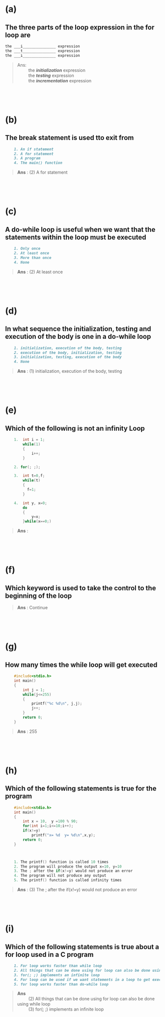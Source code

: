 
# (a)

## The three parts of the loop expression in the for loop are

```md
the ___i_______________ expression
the ___t_______________ expression
the ___i_______________ expression
```

> Ans: \
 &emsp;  &emsp; the ***initialization*** expression\
 &emsp;  &emsp; the ***testing*** expression\
 &emsp;  &emsp; the ***incrementation*** expression

&nbsp;

&nbsp;

# (b)

## The **break** statement is used tto exit from

```md
    1. An if statement
    2. A for statement
    3. A program
    4. The main() function
```

> **Ans** : (2) A for statement

&nbsp;

&nbsp;

# (c)

## A **do-while** loop is useful when we want that the statements within the loop must be executed

```md
    1. Only once
    2. At least once
    3. More than once
    4. None
```

> **Ans** : (2) At least once

&nbsp;

&nbsp;

# (d)

## In what sequence the initialization, testing and execution of the body is one in a **do-while** loop

```md
    1. initialization, execution of the body, testing
    2. execution of the body, initialization, testing
    3. initialization, testing, execution of the body
    4. None
```

> **Ans** : (1) initialization, execution of the body, testing

&nbsp;

&nbsp;

# (e)

## Which of the following is not an infinity Loop

```c
    1.  int i = 1;
        while(1)
        {
            i++;
        }

    2. for(; ;);

    3.  int t=0,f;
        while(t)
        {
          f=1;
        }

    4.  int y, x=0;
        do
        {
            y=x;
        }while(x==0;)
```

> **Ans** :

&nbsp;

&nbsp;

# (f)

## Which keyword is used to take the control to the beginning of the loop

> **Ans** : Continue

&nbsp;

&nbsp;

# (g)

## How many times the while loop will get executed

```c
    #include<stdio.h>
    int main()
    {
        int j = 1;
        while(j<=255)
        {
            printf("%c %d\n", j,j);
            j++;
        }
        return 0;
    }
```

> **Ans** : 255

&nbsp;

&nbsp;

# (h)

## Which of the following statements is true for the program

```c
    #include<stdio.h>
    int main()
    {
        int x = 10,  y =100 % 90;
        for(int i=1;i<=10;i++);
        if(x!=y)
            printf("x= %d  y= %d\n",x,y);
        return 0;
    }



    1. The printf() function is called 10 times
    2. The program will produce the output x=10, y=10
    3. The ; after the if(x!=y) would not produce an error
    4. The program will not produce any output
    5. The printf() function is called infinity times
```

> **Ans** : (3) The ; after the if(x!=y) would not produce an error

&nbsp;

&nbsp;

# (i)

## Which of the following statements is true about a for loop used in a C program

```md
    1. For loop works faster than while loop
    2. All things that can be done using for loop can also be done using while loop
    3. for(; ;) implements an infinite loop
    4. For loop can be used if we want statements in a loop to get executed at least once
    5. for loop works faster than do-while loop
```

> **Ans**\
 &emsp; &emsp; (2) All things that can be done using for loop can also be done using while loop\
 &emsp; &emsp; (3) for(; ;) implements an infinite loop
